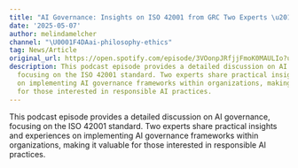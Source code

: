 ```yaml
---
title: "AI Governance: Insights on ISO 42001 from GRC Two Experts \u2013 GRC Uncensored"
date: '2025-05-07'
author: melindamelcher
channel: "\U0001F4DAai-philosophy-ethics"
tag: News/Article
original_url: https://open.spotify.com/episode/3VOonpJRfjjFmoK0MAULIo?utm_source=chatgpt.com
description: This podcast episode provides a detailed discussion on AI governance,
  focusing on the ISO 42001 standard. Two experts share practical insights and experiences
  on implementing AI governance frameworks within organizations, making it valuable
  for those interested in responsible AI practices.
---
```


This podcast episode provides a detailed discussion on AI governance, focusing on the ISO 42001 standard. Two experts share practical insights and experiences on implementing AI governance frameworks within organizations, making it valuable for those interested in responsible AI practices.